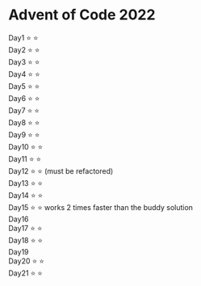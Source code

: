 # Advent of Code 2022

Day1 :star: :star:   
Day2 :star: :star:   
Day3 :star: :star:    
Day4 :star: :star:    
Day5 :star: :star:   
Day6 :star: :star:   
Day7 :star: :star:   
Day8 :star: :star:   
Day9 :star: :star:   
Day10 :star: :star:   
Day11 :star: :star:   
Day12 :star: :star:  (must be refactored)  
Day13 :star: :star:  
Day14 :star: :star:  
Day15 :star: :star:  works 2 times faster than the buddy solution    
Day16       
Day17 :star: :star:   
Day18 :star: :star:       
Day19       
Day20 :star: :star:     
Day21 :star: :star:    